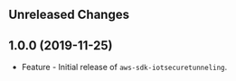 Unreleased Changes
------------------

1.0.0 (2019-11-25)
------------------

* Feature - Initial release of `aws-sdk-iotsecuretunneling`.


